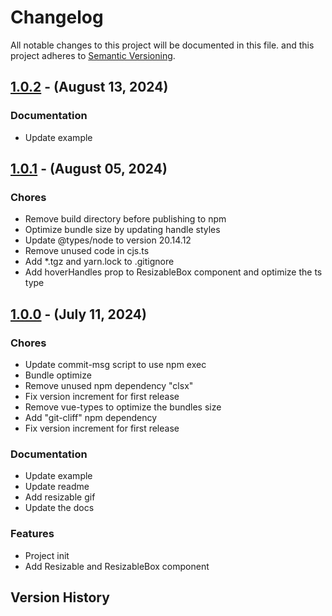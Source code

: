 # Changelog

All notable changes to this project will be documented in this file.
and this project adheres to [Semantic Versioning](https://semver.org/spec/v2.0.0.html).

## [1.0.2] - (August 13, 2024)

### Documentation

- Update example

## [1.0.1] - (August 05, 2024)

### Chores

- Remove build directory before publishing to npm
- Optimize bundle size by updating handle styles
- Update @types/node to version 20.14.12
- Remove unused code in cjs.ts
- Add *.tgz and yarn.lock to .gitignore
- Add hoverHandles prop to ResizableBox component and optimize the ts type

## [1.0.0] - (July 11, 2024)

### Chores

- Update commit-msg script to use npm exec
- Bundle optimize
- Remove unused npm dependency "clsx"
- Fix version increment for first release
- Remove vue-types to optimize the bundles size
- Add "git-cliff" npm dependency
- Fix version increment for first release

### Documentation

- Update example
- Update readme
- Add resizable gif
- Update the docs

### Features

- Project init
- Add Resizable and ResizableBox component

## Version History

[1.0.2]: https://github.com///compare/v1.0.1..v1.0.2
[1.0.1]: https://github.com///compare/v1.0.0..v1.0.1
[1.0.0]: https://github.com///releases/tag/v1.0.0

